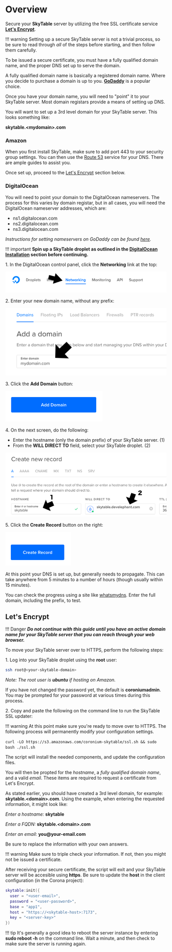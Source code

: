 # Overview

Secure your __SkyTable__ server by utilizing the free SSL certificate service __[Let's Encrypt](https://letsencrypt.org/)__.

!!! warning
    Setting up a secure SkyTable server is not a trivial process, so be sure to read through _all_ of the steps before starting, and then follow them carefully.

To be issued a secure certificate, you must have a fully qualified domain name, and the proper DNS set up to serve the domain.

A fully qualified domain name is basically a registered domain name. Where you decide to purchase a domain is up to you. __[GoDaddy](https://www.godaddy.com/)__ is a popular choice. 

Once you have your domain name, you will need to "point" it to your SkyTable server. Most domain registars provide a means of setting up DNS.

You will want to set up a 3rd level domain for your SkyTable server. This looks something like:

__skytable.<mydomain\>.com__

### Amazon

When you first install SkyTable, make sure to add port 443 to your security group settings. You can then use the [Route 53](https://console.aws.amazon.com/route53/home) service for your DNS. There are ample guides to assist you. 

Once set up, proceed to the [Let's Encrypt](#lets-encrypt) section below.

### DigitalOcean

You will need to point your domain to the DigitalOcean nameservers. The process for this varies by domain registar, but in all cases, you will need the DigitalOcean nameserver addresses, which are:

  - ns1.digitalocean.com
  - ns2.digitalocean.com
  - ns3.digitalocean.com

_Instructions for setting nameservers on GoDaddy can be found [here](https://www.godaddy.com/help/set-custom-nameservers-for-domains-registered-with-godaddy-12317)._

!!! important
    __Spin up a SkyTable droplet as outlined in the [DigitalOcean Installation](install/digitalocean) section before continuing.__

1\. In the DigitalOcean control panel, click the __Networking__ link at the top:

![ssl-step1](imgs/ssl-step01.png)

2\. Enter your new domain name, without any prefix:

![ssl-step2](imgs/ssl-step02.png)

3\. Click the __Add Domain__ button:

![ssl-step3](imgs/ssl-step03.png)

4\. On the next screen, do the following:

 - Enter the hostname (only the domain prefix) of your SkyTable server. (1)
 - From the __WILL DIRECT TO__ field, select your SkyTable droplet. (2)

![ssl-step4](imgs/ssl-step04.png)

5\. Click the __Create Record__ button on the right:

![ssl-step5](imgs/ssl-step05.png)

At this point your DNS is set up, but generally needs to propagate. This can take anywhere from 5 minutes to a number of hours (though usually within 15 minutes). 

You can check the progress using a site like [whatsmydns](https://www.whatsmydns.net/#A/). Enter the full domain, including the prefix, to test.

## Let's Encrypt

!!! Danger
    ___Do not continue with this guide until you have an active domain name for your SkyTable server that you can reach through your web browser.___

To move your SkyTable server over to HTTPS, perform the following steps:

1\. Log into your SkyTable droplet using the __root__ user:

```sh
ssh root@<your-skytable-domain>
```

_Note: The root user is __ubuntu__ if hosting on Amazon._

If you have not changed the password yet, the default is __coroniumadmin__. You may be prompted for your password at various times during this process.

2\. Copy and paste the following on the command line to run the SkyTable SSL updater:

!!! warning
    At this point make sure you're ready to move over to HTTPS. The following process will permanently modify your configuration settings.

`curl -LO https://s3.amazonaws.com/coronium-skytable/ssl.sh && sudo bash ./ssl.sh`

The script will install the needed components, and update the configuration files. 

You will then be propted for the _hostname_, a _fully qualified domain name_, and a valid _email_. These items are required to request a certificate from Let's Encrypt.

As stated earlier, you should have created a 3rd level domain, for example: __skytable.<domain\>.com__. Using the example, when entering the requested information, it might look like:

_Enter a hostname:_ __skytable__

_Enter a FQDN:_ __skytable.<domain\>.com__

_Enter an email:_ __you@your-email.com__

Be sure to replace the information with your own answers.

!!! warning
    Make sure to triple check your information. If not, then you might not be issued a certificate.

After receiving your secure certificate, the script will exit and your SkyTable server will be accesible using __https__. Be sure to update the __host__ in the client configuration (in the Corona project):

```lua
skytable:init({
  user = "<user-email>",
  password = "<user-password>",
  base = "app1",
  host = "https://<skytable-host>:7173",
  key = "<server-key>"
})
```

!!! tip
    It's generally a good idea to reboot the server instance by entering __sudo reboot -h__ on the command line. Wait a minute, and then check to make sure the server is running again.

